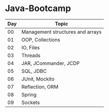 # Java-Bootcamp
| Day | Topic |
|-----|-------|
| 00   | Management structures and arrays |
| 01   | OOP, Collections |
| 02   | IO, Files |
| 03   | Threads |
| 04   | JAR, JCommander, JCDP |
| 05   | SQL, JDBC |
| 06   | JUnit, Mockito |
| 07   | Reflection, ORM |
| 08   | Spring |
| 09   | Sockets |